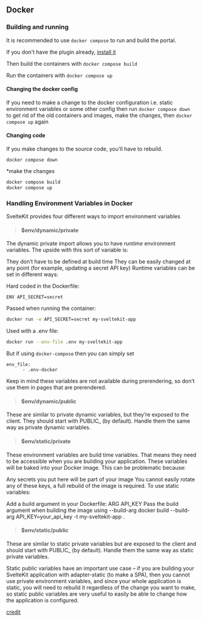 ## Docker
### Building and running
It is recommended to use `docker compose` to run and build the portal.

If you don't have the plugin already, [install it](https://docs.docker.com/compose/install/linux/)

Then build the containers with `docker compose build`

Run the containers with `docker compose up`

#### Changing the docker config
If you need to make a change to the docker configuration i.e. static environment variables or some other config then run `docker compose down` to get rid of the old containers and images, make the changes, then `docker compose up` again

#### Changing code
If you make changes to the source code, you'll have to rebuild.

`docker compose down`

*make the changes

```bash
docker compose build
docker compose up
```

### Handling Environment Variables in Docker
SvelteKit provides four different ways to import environment variables

> #### $env/dynamic/private
The dynamic private import allows you to have _runtime_ environment variables. The upside with this sort of variable is:

They don’t have to be defined at build time
They can be easily changed at any point (for example, updating a secret API key)
Runtime variables can be set in different ways:

Hard coded in the Dockerfile:
```docker
ENV API_SECRET=secret
```
Passed when running the container:
```bash
docker run -e API_SECRET=secret my-sveltekit-app
```
Used with a .env file:
```bash
docker run --env-file .env my-sveltekit-app
```

But if using `docker-compose` then you can simply set 
```docker-compose
env_file:
      - .env-docker
```


Keep in mind these variables are not available during prerendering, so don’t use them in pages that are prerendered.

> #### $env/dynamic/public
These are similar to private dynamic variables, but they’re exposed to the client. They should start with PUBLIC_ (by default). Handle them the same way as private dynamic variables.


> #### $env/static/private

These environment variables are build time variables. That means they need to be accessible when you are building your application. These variables will be baked into your Docker image. This can be problematic because:

Any secrets you put here will be part of your image
You cannot easily rotate any of these keys, a full rebuild of the image is required.
To use static variables:

Add a build argument in your Dockerfile:
ARG API_KEY
Pass the build argument when building the image using --build-arg
docker build --build-arg API_KEY=your_api_key -t my-sveltekit-app .

> #### $env/static/public
These are similar to static private variables but are exposed to the client and should start with PUBLIC_ (by default). Handle them the same way as static private variables.

Static public variables have an important use case – if you are building your SvelteKit application with adapter-static (to make a SPA), then you cannot use private environment variables, and since your whole application is static, you will need to rebuild it regardless of the change you want to make, so static public variables are very useful to easily be able to change how the application is configured.

[credit](https://khromov.se/dockerizing-your-sveltekit-applications-a-practical-guide/)
